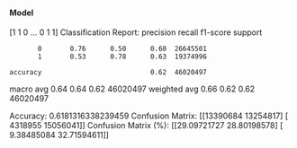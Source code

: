 #### Model
[1 1 0 ... 0 1 1]
Classification Report:
              precision    recall  f1-score   support

           0       0.76      0.50      0.60  26645501
           1       0.53      0.78      0.63  19374996

    accuracy                           0.62  46020497
   macro avg       0.64      0.64      0.62  46020497
weighted avg       0.66      0.62      0.62  46020497

Accuracy: 0.6181316338239459
Confusion Matrix:
[[13390684 13254817]
 [ 4318955 15056041]]
Confusion Matrix (%):
[[29.09721727 28.80198578]
 [ 9.38485084 32.71594611]]
